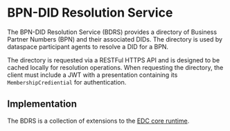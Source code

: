 # BPN-DID Resolution Service

The BPN-DID Resolution Service (BDRS) provides a directory of Business Partner Numbers (BPN) and their associated DIDs.
The directory is used by dataspace participant agents to resolve a DID for a BPN.

The directory is requested via a RESTFul HTTPS API and is designed to be cached locally for resolution operations. When
requesting the directory, the client must include a JWT with a presentation containing its `MembershipCrediential` for
authentication.

## Implementation

The BDRS is a collection of extensions to the [EDC core runtime](https://github.com/eclipse-edc/Connector). 
